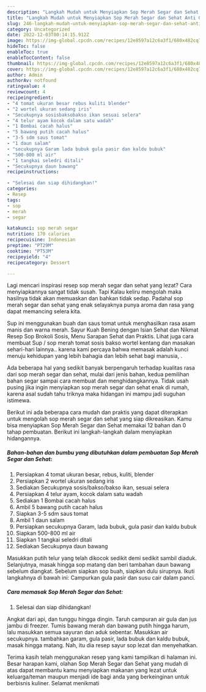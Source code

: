 ```yaml
---
description: "Langkah Mudah untuk Menyiapkan Sop Merah Segar dan Sehat Anti Gagal"
title: "Langkah Mudah untuk Menyiapkan Sop Merah Segar dan Sehat Anti Gagal"
slug: 246-langkah-mudah-untuk-menyiapkan-sop-merah-segar-dan-sehat-anti-gagal
category: Uncategorized
date: 2022-12-03T00:14:15.912Z
image: https://img-global.cpcdn.com/recipes/12e8597a12c6a3f1/680x482cq70/sop-merah-segar-dan-sehat-foto-resep-utama.jpg
hideToc: false
enableToc: true
enableTocContent: false
thumbnail: https://img-global.cpcdn.com/recipes/12e8597a12c6a3f1/680x482cq70/sop-merah-segar-dan-sehat-foto-resep-utama.jpg
cover: https://img-global.cpcdn.com/recipes/12e8597a12c6a3f1/680x482cq70/sop-merah-segar-dan-sehat-foto-resep-utama.jpg
author: Admin
authorAv: notfound
ratingvalue: 4
reviewcount: 4
recipeingredient:
- "4 tomat ukuran besar rebus kuliti blender"
- "2 wortel ukuran sedang iris"
- "Secukupnya sosisbaksobakso ikan sesuai selera"
- "4 telur ayam kocok dalam satu wadah"
- "1 Bombai cacah halus"
- "5 bawang putih cacah halus"
- "3-5 sdm saus tomat"
- "1 daun salam"
- "secukupnya Garam lada bubuk gula pasir dan kaldu bubuk"
- "500-800 ml air"
- "1 tangkai seledri ditali"
- "Secukupnya daun bawang"
recipeinstructions:

- "Selesai dan siap dihidangkan!"
categories:
- Resep
tags:
- sop
- merah
- segar

katakunci: sop merah segar 
nutrition: 170 calories
recipecuisine: Indonesian
preptime: "PT29M"
cooktime: "PT53M"
recipeyield: "4"
recipecategory: Dessert

---
```



Lagi mencari inspirasi resep sop merah segar dan sehat yang lezat? Cara menyiapkannya sangat tidak susah. Tapi Kalau keliru mengolah maka hasilnya tidak akan memuaskan dan bahkan tidak sedap. Padahal sop merah segar dan sehat yang enak selayaknya punya aroma dan rasa yang dapat memancing selera kita.


Sup ini menggunakan buah dan saus tomat untuk menghasilkan rasa asam manis dan warna merah. Sayur Kuah Bening dengan Isian Sehat dan Nikmat Resep Sop Brokoli Sosis, Menu Sarapan Sehat dan Praktis. Lihat juga cara membuat Sup / sop merah tomat sosis bakso wortel kentang dan masakan sehari-hari lainnya.. karena kami percaya bahwa memasak adalah kunci menuju kehidupan yang lebih bahagia dan lebih sehat bagi manusia, .

Ada beberapa hal yang sedikit banyak berpengaruh terhadap kualitas rasa dari sop merah segar dan sehat, mulai dari jenis bahan, kedua pemilihan bahan segar sampai cara membuat dan menghidangkannya. Tidak usah pusing jika ingin menyiapkan sop merah segar dan sehat enak di rumah, karena asal sudah tahu triknya maka hidangan ini mampu jadi suguhan istimewa.


Berikut ini ada beberapa cara mudah dan praktis yang dapat diterapkan untuk mengolah sop merah segar dan sehat yang siap dikreasikan. Kamu bisa menyiapkan Sop Merah Segar dan Sehat memakai 12 bahan dan 0 tahap pembuatan. Berikut ini langkah-langkah dalam menyiapkan hidangannya.

<!--inarticleads1-->

##### Bahan-bahan dan bumbu yang dibutuhkan dalam pembuatan Sop Merah Segar dan Sehat:

1. Persiapkan 4 tomat ukuran besar, rebus, kuliti, blender
1. Persiapkan 2 wortel ukuran sedang iris
1. Sediakan Secukupnya sosis/bakso/bakso ikan, sesuai selera
1. Persiapkan 4 telur ayam, kocok dalam satu wadah
1. Sediakan 1 Bombai cacah halus
1. Ambil 5 bawang putih cacah halus
1. Siapkan 3-5 sdm saus tomat
1. Ambil 1 daun salam
1. Persiapkan secukupnya Garam, lada bubuk, gula pasir dan kaldu bubuk
1. Siapkan 500-800 ml air
1. Siapkan 1 tangkai seledri ditali
1. Sediakan Secukupnya daun bawang


Masukkan putih telur yang telah dikocok sedikit demi sedikit sambil diaduk. Selanjutnya, masak hingga sop matang dan beri tambahan daun bawang sebelum diangkat. Sebelum siapkan sop buah, siapkan dulu sirupnya. Ikuti langkahnya di bawah ini: Campurkan gula pasir dan susu cair dalam panci. 

<!--inarticleads2-->

##### Cara memasak Sop Merah Segar dan Sehat:


1. Selesai dan siap dihidangkan!

Angkat dari api, dan tunggu hingga dingin. Taruh campuran air gula dan jus jambu di freezer. Tumis bawang merah dan bawang putih hingga harum, lalu masukkan semua sayuran dan aduk sebentar. Masukkan air secukupnya. tambahkan garam, gula pasir, lada bubuk dan kaldu bubuk, masak hingga matang. Nah, itu dia resep sayur sop lezat dan menyehatkan. 

Terima kasih telah menggunakan resep yang kami tampilkan di halaman ini. Besar harapan kami, olahan Sop Merah Segar dan Sehat yang mudah di atas dapat membantu kamu menyiapkan makanan yang lezat untuk keluarga/teman maupun menjadi ide bagi anda yang berkeinginan untuk berbisnis kuliner. Selamat menikmati
